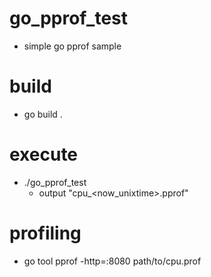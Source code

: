 # go_pprof_test
* simple go pprof sample

# build
* go build .

# execute
* ./go_pprof_test
  * output "cpu_<now_unixtime>.pprof"

# profiling
* go tool pprof -http=:8080 path/to/cpu.prof

